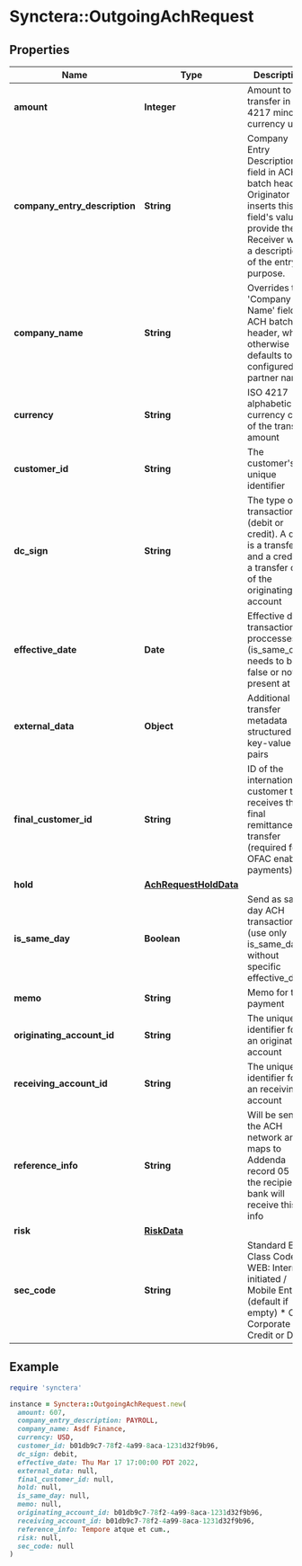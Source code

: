 # Synctera::OutgoingAchRequest

## Properties

| Name | Type | Description | Notes |
| ---- | ---- | ----------- | ----- |
| **amount** | **Integer** | Amount to transfer in ISO 4217 minor currency units |  |
| **company_entry_description** | **String** | Company Entry Description field in ACH batch header. Originator inserts this field&#39;s value to provide the Receiver with a description of the entry&#39;s purpose. | [optional] |
| **company_name** | **String** | Overrides the &#39;Company Name&#39; field in ACH batch header, which otherwise defaults to the configured partner name. | [optional] |
| **currency** | **String** | ISO 4217 alphabetic currency code of the transfer amount |  |
| **customer_id** | **String** | The customer&#39;s unique identifier |  |
| **dc_sign** | **String** | The type of transaction (debit or credit). A debit is a transfer in and a credit is a transfer out of the originating account |  |
| **effective_date** | **Date** | Effective date transaction proccesses (is_same_day needs to be false or not present at all) | [optional] |
| **external_data** | **Object** | Additional transfer metadata structured as key-value pairs | [optional] |
| **final_customer_id** | **String** | ID of the international customer that receives the final remittance transfer (required for OFAC enabled payments) | [optional] |
| **hold** | [**AchRequestHoldData**](AchRequestHoldData.md) |  | [optional] |
| **is_same_day** | **Boolean** | Send as same day ACH transaction (use only is_same_day without specific effective_date) | [optional] |
| **memo** | **String** | Memo for the payment | [optional] |
| **originating_account_id** | **String** | The unique identifier for an originating account |  |
| **receiving_account_id** | **String** | The unique identifier for an receiving account |  |
| **reference_info** | **String** | Will be sent to the ACH network and maps to Addenda record 05 - the recipient bank will receive this info | [optional] |
| **risk** | [**RiskData**](RiskData.md) |  | [optional] |
| **sec_code** | **String** | Standard Entry Class Code: * WEB: Internet initiated / Mobile Entry (default if empty) * CCD: Corporate Credit or Debit | [optional][default to &#39;WEB&#39;] |

## Example

```ruby
require 'synctera'

instance = Synctera::OutgoingAchRequest.new(
  amount: 607,
  company_entry_description: PAYROLL,
  company_name: Asdf Finance,
  currency: USD,
  customer_id: b01db9c7-78f2-4a99-8aca-1231d32f9b96,
  dc_sign: debit,
  effective_date: Thu Mar 17 17:00:00 PDT 2022,
  external_data: null,
  final_customer_id: null,
  hold: null,
  is_same_day: null,
  memo: null,
  originating_account_id: b01db9c7-78f2-4a99-8aca-1231d32f9b96,
  receiving_account_id: b01db9c7-78f2-4a99-8aca-1231d32f9b96,
  reference_info: Tempore atque et cum.,
  risk: null,
  sec_code: null
)
```

